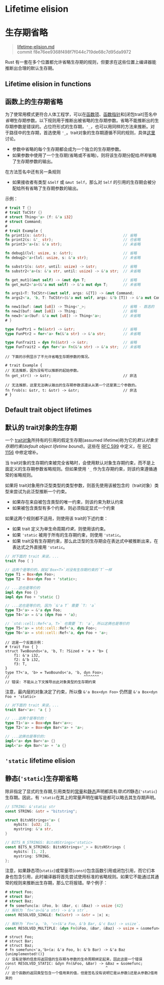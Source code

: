 # Lifetime elision
# 生存期省略

>[lifetime-elision.md](https://github.com/rust-lang/reference/blob/master/src/lifetime-elision.md)\
>commit f8e76ee9368f498f7f044c719de68c7d95da9972

Rust 有一套在多个位置都允许省略生存期的规则，但要求在这些位置上编译器能推断出合理的默认生存期。

## Lifetime elision in functions
## 函数上的生存期省略

为了使常用模式更符合人体工程学，可以在[函数项][function item]、[函数指针][function pointer]和[闭包trait]签名中*省略*生存期参数。以下规则用于推断出被省略的生存期参数。省略不能推断出的生存期参数是错误的。占位符形式的生存期，`'_`，也可以用同样的方法来推断。对于路径中的生存期，首选使用 `'_`。trait对象的生存期遵循不同的规则，具体[这里](#default-trait-object-lifetimes)讨论。

* 参数中省略的每个生存期都会成为一个独立的生存期参数。
* 如果参数中使用了一个生存期(省略或不省略)，则将该生存期分配给*所有*省略了生存期参数的输出。

在方法签名中还有另一条规则

* 如果接收者有类型 `&Self` 或 `&mut Self`，那么对 `Self` 的引用的生存期会被分配给所有省略了生存期参数的输出。

示例：

```rust
# trait T {}
# trait ToCStr {}
# struct Thing<'a> {f: &'a i32}
# struct Command;
#
# trait Example {
fn print1(s: &str);                                   // 省略
fn print2(s: &'_ str);                                // 也省略
fn print3<'a>(s: &'a str);                            // 未省略

fn debug1(lvl: usize, s: &str);                       // 省略
fn debug2<'a>(lvl: usize, s: &'a str);                // 未省略

fn substr1(s: &str, until: usize) -> &str;            // 省略
fn substr2<'a>(s: &'a str, until: usize) -> &'a str;  // 未省略

fn get_mut1(&mut self) -> &mut dyn T;                 // 省略
fn get_mut2<'a>(&'a mut self) -> &'a mut dyn T;       // 未省略

fn args1<T: ToCStr>(&mut self, args: &[T]) -> &mut Command;                  // 省略
fn args2<'a, 'b, T: ToCStr>(&'a mut self, args: &'b [T]) -> &'a mut Command; // 未省略

fn new1(buf: &mut [u8]) -> Thing<'_>;                 // 省略 - 首选的
fn new2(buf: &mut [u8]) -> Thing;                     // 省略
fn new3<'a>(buf: &'a mut [u8]) -> Thing<'a>;          // 未省略
# }

type FunPtr1 = fn(&str) -> &str;                      // 省略
type FunPtr2 = for<'a> fn(&'a str) -> &'a str;        // 未省略

type FunTrait1 = dyn Fn(&str) -> &str;                // 省略
type FunTrait2 = dyn for<'a> Fn(&'a str) -> &'a str;  // 未省略
```

```rust,compile_fail
// 下面的示例显示了不允许省略生存期参数的情况。

# trait Example {
// 无法推断，因为没有可以推断的起始参数。
fn get_str() -> &str;                                 // 非法

// 无法推断，这里无法确认输出的生存期参数该遵从从第一个还是第二个参数的。
fn frob(s: &str, t: &str) -> &str;                    // 非法
# }
```

## Default trait object lifetimes
## 默认的 trait对象的生存期

一个 [trait对象][trait object]所持有的引用的假定生存期(assumed lifetime)称为它的*默认对象生存期约束(default object lifetime bound)*。这些在 [RFC 599] 中定义，在 [RFC 1156] 中修定增补。

当 trait对象的生存期约束被完全省略时，会使用默认对象生存期约束，而不是上面定义的生存期参数省略规则。但如果使用 `'_` 作为生存期约束，则该约束遵循通常的省略规则。

如果将 trait对象用作泛型类型的类型参数，则首先使用该被包含的（trait对象）类型来尝试为此泛型推断一个约束。

* 如果存在来自被包含类型的唯一约束，则该约束为默认约束
* 如果被包含类型有多个约束，则必须指定显式一个约束

如果这两个规则都不适用，则使用该 trait的下述约束：

* 如果 trait 定义为单生命周期*约束*，则使用该约束。
* 如果 `'static` 被用于所有的生存期约束，则使用 `'static`。
* 如果 trait没有生存期约束，那么此泛型的生存期会在表达式中被推断出来，在表达式之外直接用 `'static`。

```rust
// 对下面的 trait 来说，...
trait Foo { }

// 这两个是等价的，就如`Box<T>`对没有生存期约束的`T`一样
type T1 = Box<dyn Foo>;
type T2 = Box<dyn Foo + 'static>;

// ...这也是等价的
impl dyn Foo {}
impl dyn Foo + 'static {}

// ...这也是等价的, 因为 `&'a T` 需要 `T: 'a`
type T3<'a> = &'a dyn Foo;
type T4<'a> = &'a (dyn Foo + 'a);

// `std::cell::Ref<'a, T>` 也需要 `T: 'a`, 所以这俩也是等价的
type T5<'a> = std::cell::Ref<'a, dyn Foo>;
type T6<'a> = std::cell::Ref<'a, dyn Foo + 'a>;
```

```rust,compile_fail
// 这是一个反面示例：
# trait Foo { }
struct TwoBounds<'a, 'b, T: ?Sized + 'a + 'b> {
    f1: &'a i32,
    f2: &'b i32,
    f3: T,
}
type T7<'a, 'b> = TwoBounds<'a, 'b, dyn Foo>;
//                                  ^^^^^^^
// 错误: 不能从上下文推导出此对象类型的生存期约束
```

注意，最内层的对象决定了约束，所以像 `&'a Box<dyn Foo>` 仍然是 `&'a Box<dyn Foo + 'static>`

```rust
// 对下面的 trait 来说，...
trait Bar<'a>: 'a { }

// ...这两个是等价的：
type T1<'a> = Box<dyn Bar<'a>>;
type T2<'a> = Box<dyn Bar<'a> + 'a>;

// ...这俩也是等价的:
impl<'a> dyn Bar<'a> {}
impl<'a> dyn Bar<'a> + 'a {}
```

## `'static` lifetime elision
## 静态(`'static`)生存期省略

除非指定了显式的生存期,引用类型的[常量][constant]和[静态][static]声明都具有*隐式的*静态(`'static`)生存期。因此，有 `'static`在其上的常量声明在编写是都可以略去其生存期声明。

```rust
// STRING: &'static str
const STRING: &str = "bitstring";

struct BitsNStrings<'a> {
    mybits: [u32; 2],
    mystring: &'a str,
}

// BITS_N_STRINGS: BitsNStrings<'static>
const BITS_N_STRINGS: BitsNStrings<'_> = BitsNStrings {
    mybits: [1, 2],
    mystring: STRING,
};
```

注意，如果静态项(`static`)或常量项(`const`)包含函数引用或闭包引用，而它们本身也包含引用，此时编译器将首先尝试使用标准的省略规则。如果它不能通过其通常的规则来推断出生存期，那么它将报错。举个例子：

```rust
# struct Foo;
# struct Bar;
# struct Baz;
# fn somefunc(a: &Foo, b: &Bar, c: &Baz) -> usize {42}
// 解析为 `fn<'a>(&'a str) -> &'a str`.
const RESOLVED_SINGLE: fn(&str) -> &str = |x| x;

// 解析为 `Fn<'a, 'b, 'c>(&'a Foo, &'b Bar, &'c Baz) -> usize`.
const RESOLVED_MULTIPLE: &dyn Fn(&Foo, &Bar, &Baz) -> usize = &somefunc;
```

```rust,compile_fail
# struct Foo;
# struct Bar;
# struct Baz;
# fn somefunc<'a,'b>(a: &'a Foo, b: &'b Bar) -> &'a Baz {unimplemented!()}
// 没有足够的信息将返回值的生存期与参数的生命周期绑定起来，因此这是一个错误
const RESOLVED_STATIC: &dyn Fn(&Foo, &Bar) -> &Baz = &somefunc;
//                                            ^
// 这个函数的返回类型包含一个借用来的值，但是签名没有说明它是从参数1还是从参数2借用来的
```

[closure trait]: types/closure.md
[constant]: items/constant-items.md
[function item]: types/function-item.md
[function pointer]: types/function-pointer.md
[RFC 599]: https://github.com/rust-lang/rfcs/blob/master/text/0599-default-object-bound.md
[RFC 1156]: https://github.com/rust-lang/rfcs/blob/master/text/1156-adjust-default-object-bounds.md
[static]: items/static-items.md
[trait object]: types/trait-object.md
